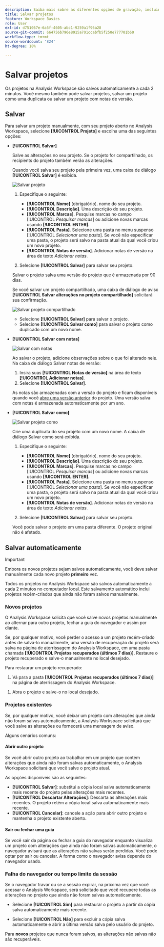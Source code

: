 ```yaml
---
description: Saiba mais sobre as diferentes opções de gravação, incluindo salvar automaticamente, salvar como, salvar como modelo e abrir versões anteriores.
title: Salvar projetos
feature: Workspace Basics
role: User
exl-id: d751057e-6a5f-4605-abc1-9259a1f95a28
source-git-commit: 664756b796e8915a701ccabfb5f250e777701b60
workflow-type: tm+mt
source-wordcount: '824'
ht-degree: 18%

---
```


# Salvar projetos

Os projetos na Analysis Workspace são salvos automaticamente a cada 2 minutos. Você mesmo também pode salvar projetos, salvar um projeto como uma duplicata ou salvar um projeto com notas de versão.

## Salvar

Para salvar um projeto manualmente, com seu projeto aberto no Analysis Workspace, selecione **[!UICONTROL Projeto]** e escolha uma das seguintes opções:

* **[!UICONTROL Salvar]**

  Salve as alterações no seu projeto. Se o projeto for compartilhado, os recipients do projeto também verão as alterações.

  Quando você salva seu projeto pela primeira vez, uma caixa de diálogo **[!UICONTROL Salvar]** é exibida.

  ![Salvar projeto](assets/save-project.png)

   1. Especifique o seguinte:

      * **[!UICONTROL Nome]** (obrigatório). nome do seu projeto.
      * **[!UICONTROL Descrição]**. Uma descrição do seu projeto.
      * **[!UICONTROL Marcas]**. Pesquise marcas no campo [!UICONTROL *Pesquisar marcas*] ou adicione novas marcas usando **[!UICONTROL ENTER]**.
      * **[!UICONTROL Pasta]**. Selecione uma pasta no menu suspenso [!UICONTROL *Selecionar uma pasta*]. Se você não especificar uma pasta, o projeto será salvo na pasta atual da qual você criou um novo projeto.
      * **[!UICONTROL Notas de versão]**. Adicionar notas de versão na área de texto *Adicionar notas*.

   1. Selecione **[!UICONTROL Salvar]** para salvar seu projeto.

  Salvar o projeto salva uma versão do projeto que é armazenada por 90 dias.

  Se você salvar um projeto compartilhado, uma caixa de diálogo de aviso **[!UICONTROL Salvar alterações no projeto compartilhado]** solicitará sua confirmação.

  ![Salvar projeto compartilhado](assets/save-project-shared.png)

   * Selecione **[!UICONTROL Salvar]** para salvar o projeto.
   * Selecione **[!UICONTROL Salvar como]** para salvar o projeto como duplicado com um novo nome.


* **[!UICONTROL Salvar com notas]**

  ![Salvar com notas](assets/save-version-notes.png)

  Ao salvar o projeto, adicione observações sobre o que foi alterado nele. Na caixa de diálogo Salvar notas de versão:

   1. Insira suas **[!UICONTROL Notas de versão]** na área de texto **[!UICONTROL Adicionar notas]**.
   1. Selecione **[!UICONTROL Salvar]**.

  As notas são armazenadas com a versão do projeto e ficam disponíveis quando você [abre uma versão anterior](open-projects.md#open-previous-version) do projeto. Uma versão salva com notas é armazenada automaticamente por um ano.

* **[!UICONTROL Salvar como]**

  ![Salvar projeto como](assets/save-project-as.png)

  Crie uma duplicata do seu projeto com um novo nome. A caixa de diálogo Salvar como será exibida.

   1. Especifique o seguinte:

      * **[!UICONTROL Nome]** (obrigatório). nome do seu projeto.
      * **[!UICONTROL Descrição]**. Uma descrição do seu projeto.
      * **[!UICONTROL Marcas]**. Pesquise marcas no campo [!UICONTROL *Pesquisar marcas*] ou adicione novas marcas usando **[!UICONTROL ENTER]**.
      * **[!UICONTROL Pasta]**. Selecione uma pasta no menu suspenso [!UICONTROL *Selecionar uma pasta*]. Se você não especificar uma pasta, o projeto será salvo na pasta atual da qual você criou um novo projeto.
      * **[!UICONTROL Notas de versão]**. Adicionar notas de versão na área de texto *Adicionar notas*.

   1. Selecione **[!UICONTROL Salvar]** para salvar seu projeto.

  Você pode salvar o projeto em uma pasta diferente. O projeto original não é afetado.


<!-- Cannot find this option in CJA 
| **[!UICONTROL Save as template]** | Save your project as a [custom template](https://experienceleague.adobe.com/docs/analytics/analyze/analysis-workspace/build-workspace-project/starter-projects.html) that becomes available to your organization under **[!UICONTROL Project > New]** | 
-->

## Salvar automaticamente


>[!IMPORTANT]
>
>Embora os novos projetos sejam salvos automaticamente, você deve salvar manualmente cada novo projeto **primeiro** vez.
>

Todos os projetos no Analysis Workspace são salvos automaticamente a cada 2 minutos no computador local. Este salvamento automático inclui projetos recém-criados que ainda não foram salvos manualmente.

### Novos projetos

O Analysis Workspace solicita que você salve novos projetos manualmente ao alternar para outro projeto, fechar a guia do navegador e assim por diante.

Se, por qualquer motivo, você perder o acesso a um projeto recém-criado antes de salvá-lo manualmente, uma versão de recuperação do projeto será salva na página de aterrissagem do Analysis Workspace, em uma pasta chamada **[!UICONTROL Projetos recuperados (últimos 7 dias)]**. Restaure o projeto recuperado e salve-o manualmente no local desejado.

Para restaurar um projeto recuperado:

1. Vá para a pasta **[!UICONTROL Projetos recuperados (últimos 7 dias)]** na página de aterrissagem do Analysis Workspace.

<!-- 
     ![The list of folders highlighting the Recovered Project folder.](assets/recovered-folder.png)
  -->

1. Abra o projeto e salve-o no local desejado.


### Projetos existentes

Se, por qualquer motivo, você deixar um projeto com alterações que ainda não foram salvas automaticamente, a Analysis Workspace solicitará que você salve as alterações ou fornecerá uma mensagem de aviso.


Alguns cenários comuns:

#### Abrir outro projeto

Se você abrir outro projeto ao trabalhar em um projeto que contém alterações que ainda não foram salvas automaticamente, o Analysis Workspace solicitará que você salve o projeto atual.

As opções disponíveis são as seguintes:

* **[!UICONTROL Salvar]**: substitui a cópia local salva automaticamente mais recente do projeto pelas alterações mais recentes.
* **[!UICONTROL Descartar Alterações]**: Descarta as alterações mais recentes. O projeto retém a cópia local salva automaticamente mais recente.
* **[!UICONTROL Cancelar]**: cancele a ação para abrir outro projeto e mantenha o projeto existente aberto.

<!-- ![Click Save to save changes to a project.](assets/existing-save.png) -->

#### Sair ou fechar uma guia

Se você sair da página ou fechar a guia do navegador enquanto visualiza um projeto com alterações que ainda não foram salvas automaticamente, o navegador avisará que as alterações não salvas serão perdidas. Você pode optar por sair ou cancelar. A forma como o navegador avisa depende do navegador usado.


### Falha do navegador ou tempo limite da sessão

Se o navegador travar ou se a sessão expirar, na próxima vez que você acessar o Analysis Workspace, será solicitado que você recupere todas as alterações no projeto que ainda não foram salvas automaticamente.

* Selecione **[!UICONTROL Sim]** para restaurar o projeto a partir da cópia salva automaticamente mais recente.

* Selecione **[!UICONTROL Não]** para excluir a cópia salva automaticamente e abrir a última versão salva pelo usuário do projeto.

<!--![The Project Recovery dialog box.](assets/project-recovery.png)-->



Para **novos** projetos que nunca foram salvos, as alterações não salvas não são recuperáveis.


<!-- Shouldn't this belong to another page?  Moved it to a new open projects page


## Open previously saved version

To open a previously saved version of a project:

1. Select **[!UICONTROL Open previous version]** from the **[!UICONTROL Project]** menu.

   ![The Previously saved project versions list and options to show All versions or Only versions with notes.](assets/open-previously-saved.png)

1. Review the list of previous versions available. You can switch between **[!UICONTROL All versions]** and **[!UICONTROL Only versions with notes]**.

   For each version, the list shows a timestamp
   [!UICONTROL Timestamp] and [!UICONTROL Editor] are shown, in addition to [!UICONTROL Notes] if they were added when the [!UICONTROL Editor] saved. Versions without notes are stored for 90 days; versions with notes are stored for 1 year.
1. Select a previous version and click **[!UICONTROL Load]**.
   The previous version then loads with a notification. The previous version does not become the current saved version of your project until you click **[!UICONTROL Save]**. If you navigate away from the loaded version, when you return, you will see the last saved version of the project.

-->
